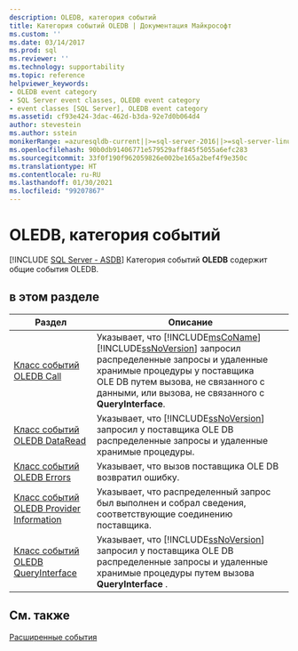 ```yaml
---
description: OLEDB, категория событий
title: Категория событий OLEDB | Документация Майкрософт
ms.custom: ''
ms.date: 03/14/2017
ms.prod: sql
ms.reviewer: ''
ms.technology: supportability
ms.topic: reference
helpviewer_keywords:
- OLEDB event category
- SQL Server event classes, OLEDB event category
- event classes [SQL Server], OLEDB event category
ms.assetid: cf93e424-3dac-462d-b3da-92e7d0b064d4
author: stevestein
ms.author: sstein
monikerRange: =azuresqldb-current||>=sql-server-2016||>=sql-server-linux-2017||=azuresqldb-mi-current
ms.openlocfilehash: 90b0db91406771e579529aff845f5055a6efc283
ms.sourcegitcommit: 33f0f190f962059826e002be165a2bef4f9e350c
ms.translationtype: HT
ms.contentlocale: ru-RU
ms.lasthandoff: 01/30/2021
ms.locfileid: "99207867"
---
```

# <a name="oledb-event-category"></a>OLEDB, категория событий
[!INCLUDE [SQL Server - ASDB](../../includes/applies-to-version/sql-asdb.md)]
  Категория событий **OLEDB** содержит общие события OLEDB.  
  
## <a name="in-this-section"></a>в этом разделе  
  
|Раздел|Описание|  
|-----------|-----------------|  
|[Класс событий OLEDB Call](../../relational-databases/event-classes/oledb-call-event-class.md)|Указывает, что [!INCLUDE[msCoName](../../includes/msconame-md.md)] [!INCLUDE[ssNoVersion](../../includes/ssnoversion-md.md)] запросил распределенные запросы и удаленные хранимые процедуры у поставщика OLE DB путем вызова, не связанного с данными, или вызова, не связанного с **QueryInterface**.|  
|[Класс событий OLEDB DataRead](../../relational-databases/event-classes/oledb-dataread-event-class.md)|Указывает, что [!INCLUDE[ssNoVersion](../../includes/ssnoversion-md.md)] запросил у поставщика OLE DB распределенные запросы и удаленные хранимые процедуры.|  
|[Класс событий OLEDB Errors](../../relational-databases/event-classes/oledb-errors-event-class.md)|Указывает, что вызов поставщика OLE DB возвратил ошибку.|  
|[Класс событий OLEDB Provider Information](../../relational-databases/event-classes/oledb-provider-information-event-class.md)|Указывает, что распределенный запрос был выполнен и собрал сведения, соответствующие соединению поставщика.|  
|[Класс событий OLEDB QueryInterface](../../relational-databases/event-classes/oledb-queryinterface-event-class.md)|Указывает, что [!INCLUDE[ssNoVersion](../../includes/ssnoversion-md.md)] запросил у поставщика OLE DB распределенные запросы и удаленные хранимые процедуры путем вызова **QueryInterface** .|  
  
## <a name="see-also"></a>См. также  
 [Расширенные события](../../relational-databases/extended-events/extended-events.md)  
  
  
